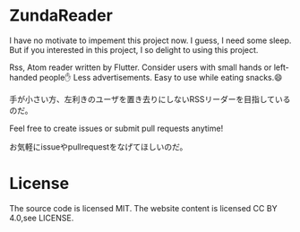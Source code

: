 # ZundaReader
I have no motivate to impement this project now.
I guess, I need some sleep.
But if you interested in this project, I so delight to using this project. 

Rss, Atom reader written by Flutter. Consider users with small hands or left-handed people✋ Less advertisements. Easy to use while eating snacks.😄

手が小さい方、左利きのユーザを置き去りにしないRSSリーダーを目指しているのだ。

Feel free to create issues or submit pull requests anytime!

お気軽にissueやpullrequestをなげてほしいのだ。

# License
The source code is licensed MIT. The website content is licensed CC BY 4.0,see LICENSE.

